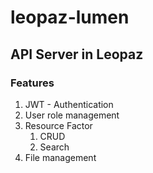 # leopaz-lumen
## API Server in Leopaz

### Features

1. JWT - Authentication
2. User role management
3. Resource Factor
    1. CRUD
    2. Search
4. File management

